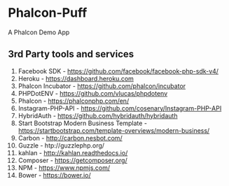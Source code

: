 # Phalcon-Puff
A Phalcon Demo App

##  3rd Party tools and services
1. Facebook SDK - https://github.com/facebook/facebook-php-sdk-v4/
2. Heroku - https://dashboard.heroku.com
3. Phalcon Incubator - https://github.com/phalcon/incubator
4. PHPDotENV - https://github.com/vlucas/phpdotenv
5. Phalcon - https://phalconphp.com/en/
6. Instagram-PHP-API - https://github.com/cosenary/Instagram-PHP-API
7. HybridAuth - https://github.com/hybridauth/hybridauth
8. Start Bootstrap Modern Business Template - https://startbootstrap.com/template-overviews/modern-business/
9. Carbon - http://carbon.nesbot.com/
10. Guzzle - htp://guzzlephp.org/
11. kahlan - http://kahlan.readthedocs.io/
12. Composer - https://getcomposer.org/
13. NPM - https://www.npmjs.com/
14. Bower - https://bower.io/